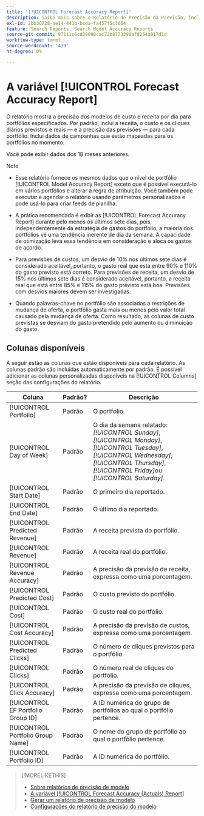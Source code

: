 ```yaml
---
title: '[!UICONTROL Forecast Accuracy Report]'
description: Saiba mais sobre o Relatório de Precisão da Previsão, incluindo as colunas de dados.
exl-id: 2bb36728-ae14-441b-bcda-fa457f5cf664
feature: Search Reports, Search Model Accuracy Reports
source-git-commit: 97111c6cd38098cac72b8773390afd254a017d1d
workflow-type: tm+mt
source-wordcount: '439'
ht-degree: 0%

---
```


# A variável [!UICONTROL Forecast Accuracy Report]

O relatório mostra a precisão dos modelos de custo e receita por dia para portfólios especificados. Por padrão, inclui a receita, o custo e os cliques diários previstos e reais — e a precisão das previsões — para cada portfólio. Inclui dados de campanhas que estão mapeadas para os portfólios no momento.

Você pode exibir dados dos 18 meses anteriores.

>[!NOTE]
>
>* Esse relatório fornece os mesmos dados que o nível de portfólio [!UICONTROL Model Accuracy Report] exceto que é possível executá-lo em vários portfólios e alterar a regra de atribuição. Você também pode executar e agendar o relatório usando parâmetros personalizados e pode usá-lo para criar feeds de planilha.
>
>* A prática recomendada é exibir as [!UICONTROL Forecast Accuracy Report] durante pelo menos os últimos sete dias, pois, independentemente da estratégia de gastos do portfólio, a maioria dos portfólios vê uma tendência inerente de dia da semana. A capacidade de otimização leva essa tendência em consideração e aloca os gastos de acordo.
>
>* Para previsões de custos, um desvio de 10% nos últimos sete dias é considerado aceitável, portanto, o gasto real que está entre 90% e 110% do gasto previsto está correto. Para previsões de receita, um desvio de 15% nos últimos sete dias é considerado aceitável, portanto, a receita real que está entre 85% e 115% do gasto previsto está boa. Previsões com desvios maiores devem ser investigadas.
>
>* Quando palavras-chave no portfólio são associadas a restrições de mudança de oferta, o portfólio gasta mais ou menos pelo valor total causado pela mudança de oferta. Como resultado, as colunas de custo previstas se desviam do gasto pretendido pelo aumento ou diminuição do gasto.

## Colunas disponíveis

A seguir estão as colunas que estão disponíveis para cada relatório. As colunas padrão são incluídas automaticamente por padrão. É possível adicionar as colunas personalizadas disponíveis na [!UICONTROL Columns] seção das configurações do relatório.

| Coluna | Padrão? | Descrição |
|----|----|----|
| [!UICONTROL Portfolio] | Padrão | O portfólio. |
| [!UICONTROL Day of Week] | Padrão | O dia da semana relatado: <i>[!UICONTROL Sunday]</i>, <i>[!UICONTROL Monday]</i>, <i>[!UICONTROL Tuesday]</i>, <i>[!UICONTROL Wednesday]</i>, <i>[!UICONTROL Thursday]</i>, <i>[!UICONTROL Friday]</i>ou <i>[!UICONTROL Saturday]</i>. |
| [!UICONTROL Start Date] | Padrão | O primeiro dia reportado. |
| [!UICONTROL End Date] | Padrão | O último dia reportado. |
| [!UICONTROL Predicted Revenue] | Padrão | A receita prevista do portfólio. |
| [!UICONTROL Revenue] | Padrão | A receita real do portfólio. |
| [!UICONTROL Revenue Accuracy] | Padrão | A precisão da previsão de receita, expressa como uma porcentagem. |
| [!UICONTROL Predicted Cost] | Padrão | O custo previsto do portfólio. |
| [!UICONTROL Cost] | Padrão | O custo real do portfólio. |
| [!UICONTROL Cost Accuracy] | Padrão | A precisão da previsão de custos, expressa como uma porcentagem. |
| [!UICONTROL Predicted Clicks] | Padrão | O número de cliques previstos para o portfólio. |
| [!UICONTROL Clicks] | Padrão | O número real de cliques do portfólio. |
| [!UICONTROL Click Accuracy] | Padrão | A precisão da previsão de cliques, expressa como uma porcentagem. |
| [!UICONTROL EF Portfolio Group ID] | Padrão | A ID numérica do grupo de portfólios ao qual o portfólio pertence. |
| [!UICONTROL Portfolio Group Name] | Padrão | O nome do grupo de portfólio ao qual o portfólio pertence. |
| [!UICONTROL Portfolio ID] | Padrão | A ID numérica do portfólio. |

>[!MORELIKETHIS]
>
>* [Sobre relatórios de precisão de modelo](/help/search-social-commerce/reports/management/model-accuracy/model-accuracy-report-about.md)
>* [A variável [!UICONTROL Forecast Accuracy (Actuals) Report]](forecast-accuracy-actuals-report.md)
>* [Gerar um relatório de precisão de modelo](model-accuracy-report-generate.md)
>* [Configurações do relatório de precisão do modelo](/help/search-social-commerce/reports/management/model-accuracy/model-accuracy-report-settings.md)
